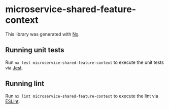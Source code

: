 # microservice-shared-feature-context

This library was generated with [Nx](https://nx.dev).

## Running unit tests

Run `nx test microservice-shared-feature-context` to execute the unit tests via [Jest](https://jestjs.io).

## Running lint

Run `nx lint microservice-shared-feature-context` to execute the lint via [ESLint](https://eslint.org/).
